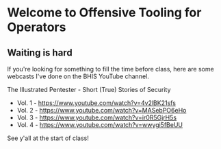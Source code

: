 # Welcome to Offensive Tooling for Operators

## Waiting is hard

If you're looking for something to fill the time before class, here are some webcasts I've done on the BHIS YouTube channel.

The Illustrated Pentester - Short (True) Stories of Security

* Vol. 1 - https://www.youtube.com/watch?v=4v2lBK21sfs 
* Vol. 2 - https://www.youtube.com/watch?v=MASebPO6eHo
* Vol. 3 - https://www.youtube.com/watch?v=ir0R5GjrH5s
* Vol. 4 - https://www.youtube.com/watch?v=wwygi5fBeUU

See y'all at the start of class!